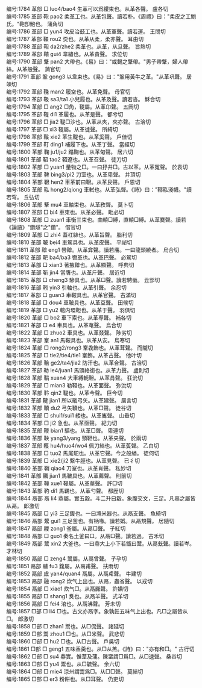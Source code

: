 <!-- { "loadSidebar": true } -->
编号:1784   革部   □   luo4/bao4   生革可以爲縷束也。从革各聲。   盧各切  
编号:1785   革部   鞄   pao2   柔革工也。从革包聲。讀若朴。《周禮》曰："柔皮之工鮑氏。"鞄卽鮑也。   蒲角切  
编号:1786   革部   □   yun4   攻皮治鼓工也。从革軍聲。讀若運。   王問切  
编号:1787   革部   鞣   rou2   耎也。从革从柔，柔亦聲。   耳由切  
编号:1788   革部   靼   da2/zhe2   柔革也。从革，从旦聲。   旨熱切  
编号:1789   革部   鞼   gui4   韋繡也。从革貴聲。   求位切  
编号:1790   革部   鞶   pan2   大帶也。《易》曰："或錫之鞶帶。"男子帶鞶，婦人帶絲。从革般聲。   蒲官切  
编号:1791   革部   鞏   gong3   以韋束也。《易》曰："鞏用黃牛之革。"从革巩聲。   居竦切  
编号:1792   革部   鞔   man2   履空也。从革免聲。   母官切  
编号:1793   革部   靸   sa3/ta1   小兒履也。从革及聲。讀若沓。   穌合切  
编号:1794   革部   □   ang2   □角，鞮屬。从革卬聲。   五岡切  
编号:1795   革部   鞮   di1   革履也。从革是聲。   都兮切  
编号:1796   革部   □   jia2   鞮□沙也。从革从夾，夾亦聲。   古洽切  
编号:1797   革部   □   xi3   鞮屬。从革徙聲。   所綺切  
编号:1798   革部   鞵   xie2   革生鞮也。从革奚聲。   戶佳切  
编号:1799   革部   靪   ding1   補履下也。从革丁聲。   當經切  
编号:1800   革部   鞠   ju1/ju2   蹋鞠也。从革匊聲。   居六切  
编号:1801   革部   鞀   tao2   鞀遼也。从革召聲。   徒刀切  
编号:1802   革部   □   yuan1   量物之□。一曰抒井□。古以革。从革冤聲。   於袁切  
编号:1803   革部   鞞   bing3/pi2   刀室也。从革卑聲。   并頂切  
编号:1804   革部   鞎   hen2   車革前曰鞎。从革艮聲。   戶恩切  
编号:1805   革部   鞃   hong2/qiong   車軾也。从革弘聲。《詩》曰："鞹鞃淺幭。"讀若穹。   丘弘切  
编号:1806   革部   鞪   mu4   車軸束也。从革敄聲。   莫卜切  
编号:1807   革部   □   bi4   車束也。从革必聲。   毗必切  
编号:1808   革部   □   zuan1   車衡三束也。曲轅□縛，直轅□縛。从革爨聲。讀若《論語》"鑽燧"之"鑽"。   借官切  
编号:1809   革部   □   zhi4   蓋杠絲也。从革旨聲。   脂利切  
编号:1810   革部   鞁   bei4   車駕具也。从革皮聲。   平祕切  
编号:1811   革部   鞥   eng1   轡鞥。从革弇聲。讀若譍。一曰龍頭繞者。   烏合切  
编号:1812   革部   靶   ba4/ba3   轡革也。从革巴聲。   必駕切  
编号:1813   革部   □   xian3   著掖鞥也。从革顯聲。   呼典切  
编号:1814   革部   靳   jin4   當膺也。从革斤聲。   居近切  
编号:1815   革部   □   cheng3   驂具也。从革□聲。讀若騁蜃。   丑郢切  
编号:1816   革部   靷   yin3   引軸也。从革引聲。   余忍切  
编号:1817   革部   □   guan3   車鞁具也。从革官聲。   古滿切  
编号:1818   革部   □   dou4   車鞁具也。从革豆聲。   田候切  
编号:1819   革部   □   yu2   輨内環靼也。从革于聲。   羽俱切  
编号:1820   革部   □   bo2   車下索也。从革尃聲。   補各切  
编号:1821   革部   □   e4   車具也。从革奄聲。   烏合切  
编号:1822   革部   □   zhuo2   車具也。从革叕聲。   陟劣切  
编号:1823   革部   鞌   an1   馬鞁具也。从革从安。   烏寒切  
编号:1824   革部   □   rong2/rong3   鞌毳飾也。从革茸聲。   而隴切  
编号:1825   革部   □   tie2/tie4/tie1   鞌飾。从革占聲。   他叶切  
编号:1826   革部   鞈   ge2/ta4/jia2   防汗也。从革合聲。   古洽切  
编号:1827   革部   勒   le4/juan1   馬頭絡銜也。从革力聲。   盧則切  
编号:1828   革部   鞙   xuan4   大車縛軛靼。从革肙聲。   狂沇切  
编号:1829   革部   □   mian3   勒靼也。从革面聲。   弥沇切  
编号:1830   革部   靲   qin2   鞮也。从革今聲。   巨今切  
编号:1831   革部   鞬   jian1   所以戢弓矢。从革建聲。   居言切  
编号:1832   革部   韇   du2   弓矢韇也。从革□聲。   徒谷切  
编号:1833   革部   □   shui1/sui1   緌也。从革巂聲。   山垂切  
编号:1834   革部   □   ji2   急也。从革亟聲。   紀力切  
编号:1835   革部   鞭   bian1   驅也。从革□聲。   卑連切  
编号:1836   革部   鞅   yang3/yang   頸靼也。从革央聲。   於兩切  
编号:1837   革部   韄   hu4/huo4/wo4   佩刀絲也。从革蒦聲。   乙白切  
编号:1838   革部   □   tuo2   馬尾駝也。从革它聲。今之般緧。   徒何切  
编号:1839   革部   □   xie2/ji2   繫牛脛也。从革見聲。   已彳切  
编号:1840   革部   鞘   qiao4   刀室也。从革肖聲。   私妙切  
编号:1841   革部   韉   jian1   馬鞁具也。从革薦聲。   則前切  
编号:1842   革部   鞾   xue1   鞮屬。从革華聲。   許□切  
编号:1843   革部   靮   di1   馬羈也。从革勺聲。   都歴切  
编号:1844   鬲部   鬲   li4   鼎屬。實五觳。斗二升曰觳。象腹交文，三足。凡鬲之屬皆从鬲。   郎激切  
编号:1845   鬲部   □   yi3   三足鍑也。一曰滫米器也。从鬲支聲。   魚綺切  
编号:1846   鬲部   鬹   gui1   三足釜也。有柄喙。讀若嬀。从鬲規聲。   居隨切  
编号:1847   鬲部   鬷   zong1   釜屬。从鬲□聲。   子紅切  
编号:1848   鬲部   □   guo1   秦名土釜曰□。从鬲□聲。讀若過。   古禾切  
编号:1849   鬲部   鬵   xin2   大釜也。一曰鼎大上小下若甑曰鬵。从鬲兓聲。讀若岑。   才林切  
编号:1850   鬲部   □   zeng4   鬵屬。从鬲曾聲。   子孕切  
编号:1851   鬲部   鬴   fu3   鍑屬。从鬲甫聲。   扶雨切  
编号:1852   鬲部   鬳   yan4/quan4   鬲屬。从鬲虍聲。   牛建切  
编号:1853   鬲部   融   rong2   炊气上出也。从鬲，蟲省聲。   以戎切  
编号:1854   鬲部   □   xiao1   炊气□。从鬲嚻聲。   許嬌切  
编号:1855   鬲部   □   shang1   煑也。从鬲羊聲。   式羊切  
编号:1856   鬲部   □   fei4   涫也。从鬲沸聲。   芳未切  
编号:1857   □部   □   li4   □也。古文亦鬲字。象孰飪五味气上出也。凡□之屬皆从□。   郎激切  
编号:1858   □部   □   zhan1   鬻也。从□侃聲。   諸延切  
编号:1859   □部   鬻   zhou1   □也。从□米聲。   武悲切  
编号:1860   □部   □   hu2   □也。从□古聲。   戶吳切  
编号:1861   □部   □   geng1   五味盉羹也。从□从羔。《詩》曰："亦有和□。"   古行切  
编号:1862   □部   □   su4   鼎實。惟葦及蒲。陳畱謂□爲□。从□速聲。   桑谷切  
编号:1863   □部   □   yu4   鬻也。从□毓聲。   余六切  
编号:1864   □部   □   mie4   涼州謂鬻爲□。从□□聲。   莫結切  
编号:1865   □部   □   er3   粉餅也。从□耳聲。   仍吏切  
